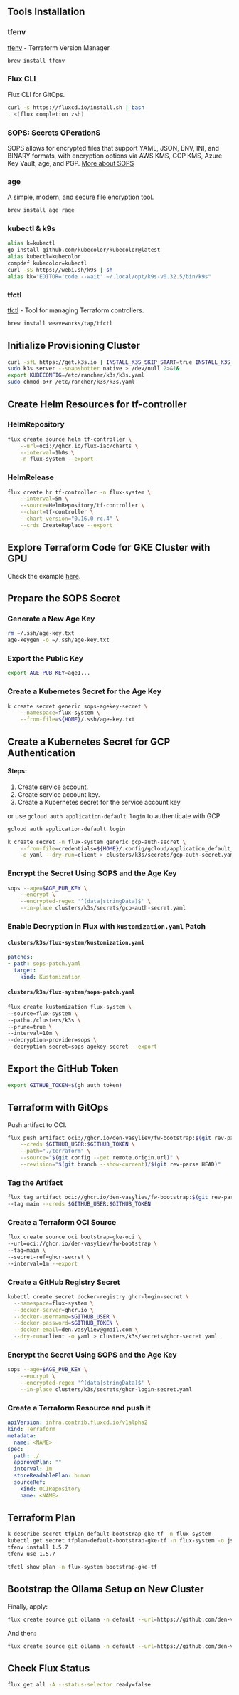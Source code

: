 ## Tools Installation

### tfenv
[tfenv](https://github.com/tfutils/tfenv) - Terraform Version Manager
```bash
brew install tfenv
```

### Flux CLI
Flux CLI for GitOps.
```bash
curl -s https://fluxcd.io/install.sh | bash
. <(flux completion zsh)
```

### SOPS: Secrets OPerationS
SOPS allows for encrypted files that support YAML, JSON, ENV, INI, and BINARY formats, with encryption options via AWS KMS, GCP KMS, Azure Key Vault, age, and PGP. 
[More about SOPS](https://github.com/getsops/sops/releases)

### age
A simple, modern, and secure file encryption tool.
```bash
brew install age rage
```

### kubectl & k9s
```bash
alias k=kubectl
go install github.com/kubecolor/kubecolor@latest
alias kubectl=kubecolor
compdef kubecolor=kubectl
curl -sS https://webi.sh/k9s | sh
alias kk="EDITOR='code --wait' ~/.local/opt/k9s-v0.32.5/bin/k9s"
```

### tfctl
[tfctl](https://flux-iac.github.io/tofu-controller/tfctl/) - Tool for managing Terraform controllers.
```bash
brew install weaveworks/tap/tfctl
```

## Initialize Provisioning Cluster
```bash
curl -sfL https://get.k3s.io | INSTALL_K3S_SKIP_START=true INSTALL_K3S_SKIP_ENABLE=true sh -
sudo k3s server --snapshotter native > /dev/null 2>&1&
export KUBECONFIG=/etc/rancher/k3s/k3s.yaml 
sudo chmod o+r /etc/rancher/k3s/k3s.yaml
```

## Create Helm Resources for tf-controller
### HelmRepository
```bash
flux create source helm tf-controller \
    --url=oci://ghcr.io/flux-iac/charts \
    --interval=1h0s \
    -n flux-system --export
```

### HelmRelease
```bash
flux create hr tf-controller -n flux-system \
    --interval=5m \
    --source=HelmRepository/tf-controller \
    --chart=tf-controller \
    --chart-version="0.16.0-rc.4" \
    --crds CreateReplace --export
```

## Explore Terraform Code for GKE Cluster with GPU
Check the example [here](./terraform/).

## Prepare the SOPS Secret

### Generate a New Age Key
```bash
rm ~/.ssh/age-key.txt
age-keygen -o ~/.ssh/age-key.txt
```
### Export the Public Key
```bash
export AGE_PUB_KEY=age1...
```

### Create a Kubernetes Secret for the Age Key
```bash
k create secret generic sops-agekey-secret \
    --namespace=flux-system \
    --from-file=${HOME}/.ssh/age-key.txt 
```

## Create a Kubernetes Secret for GCP Authentication
#### Steps:
1. Create service account.
2. Create service account key.
3. Create a Kubernetes secret for the service account key

or use `gcloud auth application-default login` to authenticate with GCP.
```bash
gcloud auth application-default login

k create secret -n flux-system generic gcp-auth-secret \
    --from-file=credentials=${HOME}/.config/gcloud/application_default_credentials.json \
    -o yaml --dry-run=client > clusters/k3s/secrets/gcp-auth-secret.yaml
```

### Encrypt the Secret Using SOPS and the Age Key
```bash
sops --age=$AGE_PUB_KEY \
    --encrypt \
    --encrypted-regex '^(data|stringData)$' \
    --in-place clusters/k3s/secrets/gcp-auth-secret.yaml
```

### Enable Decryption in Flux with `kustomization.yaml` Patch
#### `clusters/k3s/flux-system/kustomization.yaml`
```yaml
patches:
- path: sops-patch.yaml
  target:
    kind: Kustomization
```

#### `clusters/k3s/flux-system/sops-patch.yaml`
```bash
flux create kustomization flux-system \
--source=flux-system \
--path=./clusters/k3s \
--prune=true \
--interval=10m \
--decryption-provider=sops \
--decryption-secret=sops-agekey-secret --export
```

## Export the GitHub Token
```bash
export GITHUB_TOKEN=$(gh auth token)
```

## Terraform with GitOps
Push artifact to OCI.
```bash
flux push artifact oci://ghcr.io/den-vasyliev/fw-bootstrap:$(git rev-parse --short HEAD) \
    --creds $GITHUB_USER:$GITHUB_TOKEN \
    --path="./terraform" \
    --source="$(git config --get remote.origin.url)" \
    --revision="$(git branch --show-current)/$(git rev-parse HEAD)"
```

### Tag the Artifact
```bash
flux tag artifact oci://ghcr.io/den-vasyliev/fw-bootstrap:$(git rev-parse --short HEAD) \
--tag main --creds $GITHUB_USER:$GITHUB_TOKEN 
```

### Create a Terraform OCI Source
```bash
flux create source oci bootstrap-gke-oci \
--url=oci://ghcr.io/den-vasyliev/fw-bootstrap \
--tag=main \
--secret-ref=ghcr-secret \
--interval=1m --export
```

### Create a GitHub Registry Secret
```bash
kubectl create secret docker-registry ghcr-login-secret \
  --namespace=flux-system \
  --docker-server=ghcr.io \
  --docker-username=$GITHUB_USER \
  --docker-password=$GITHUB_TOKEN \
  --docker-email=den.vasyliev@gmail.com \
  --dry-run=client -o yaml > clusters/k3s/secrets/ghcr-secret.yaml
```

### Encrypt the Secret Using SOPS and the Age Key
```bash
sops --age=$AGE_PUB_KEY \
    --encrypt \
    --encrypted-regex '^(data|stringData)$' \
    --in-place clusters/k3s/secrets/ghcr-login-secret.yaml
```

### Create a Terraform Resource and push it
```yaml
apiVersion: infra.contrib.fluxcd.io/v1alpha2
kind: Terraform
metadata:
  name: <NAME>
spec:
  path: ./
  approvePlan: ""
  interval: 1m
  storeReadablePlan: human
  sourceRef:
    kind: OCIRepository
    name: <NAME>
```

## Terraform Plan
```bash
k describe secret tfplan-default-bootstrap-gke-tf -n flux-system
kubectl get secret tfplan-default-bootstrap-gke-tf -n flux-system -o jsonpath="{.data.tfplan}" | base64 --decode | gunzip > plan
tfenv install 1.5.7
tfenv use 1.5.7

tfctl show plan -n flux-system bootstrap-gke-tf 
```

## Bootstrap the Ollama Setup on New Cluster
Finally, apply:
```bash
flux create source git ollama -n default --url=https://github.com/den-vasyliev/fw-non-prod --branch=main --interval=5m --export
```
And then:
```bash
flux create source git ollama -n default --url=https://github.com/den-vasyliev/fw-non-prod --branch=main --interval=5m
```

## Check Flux Status
```bash
flux get all -A --status-selector ready=false
```
